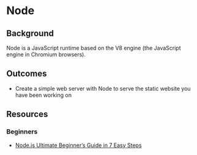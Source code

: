 # Node

## Background

Node is a JavaScript runtime based on the V8 engine (the JavaScript engine in Chromium browsers).

## Outcomes
- Create a simple web server with Node to serve the static website you have been working on

## Resources

### Beginners
- [Node.js Ultimate Beginner’s Guide in 7 Easy Steps](https://www.youtube.com/watch?v=ENrzD9HAZK4)